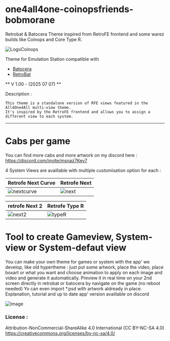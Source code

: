 # one4all4one-coinopsfriends-bobmorane
Retrobat & Batocera Theme inspired from RetroFE frontend and some warez builds like Coinops and Core Type R.

![LogoCoinops](https://github.com/user-attachments/assets/57d97ffd-5eea-436b-a10b-626367d5103c)

Theme for Emulation Station compatible with
- [Batocera](https://batocera.org/)
- [RetroBat](https://www.retrobat.org/)

** V 1.00 - (2025 07 07) ** 

Description :

    This theme is a standalone version of RFE views featured in the All4One4All multi-view theme.
    It's inspired by the RetroFE frontend and allows you to assign a different view to each system.

---  

# Cabs per game
You can find more cabs and more artwork on my discord here : https://discord.com/invite/msnaz7Kev7

4 System Views are availlable with multiple customisation option for each :


| Retrofe Next Curve  | Retrofe Next
| ------------- | ------------- |
| ![nextcurve](https://github.com/user-attachments/assets/27a4a575-48fa-4540-ae7b-19a1da716721)  | ![next](https://github.com/user-attachments/assets/9e57ae9a-df3e-4762-a8d3-a22bae0d49e2)  | 

| retrofe Next 2  | Retrofe Type R
| ------------- | ------------- |
| ![next2](https://github.com/user-attachments/assets/a47615b8-4462-4599-b49e-94137b57ab5d)  | ![typeR](https://github.com/user-attachments/assets/6d8abf11-6619-4524-89f1-c36363d15e74)  | 

# Tool to create Gameview, System-view or System-defaut view

You can make your own theme for games or system with the app' we develop, like old hypertheme : just put some artwork, place the video, place boxart or what you want and choose animation to apply on each image and video and generate it automatically. Preview it in real time on your 2nd screen directly in retrobat or batocera by navigate on the game (no reboot needed)
Yo can even import *.psd with artwork aldready in place. Explanation, tutorial and up to date app' version availlable on discord

![Image](https://github.com/user-attachments/assets/29c2b596-d2cf-4d8e-b5ae-ee1d484aa2e2)

### License :
Attribution-NonCommercial-ShareAlike 4.0 International (CC BY-NC-SA 4.0)  
https://creativecommons.org/licenses/by-nc-sa/4.0/
